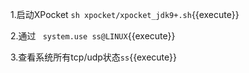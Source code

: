 
1.启动XPocket
`sh xpocket/xpocket_jdk9+.sh`{{execute}}

2.通过 ` system.use ss@LINUX`{{execute}}

3.查看系统所有tcp/udp状态`ss`{{execute}}

